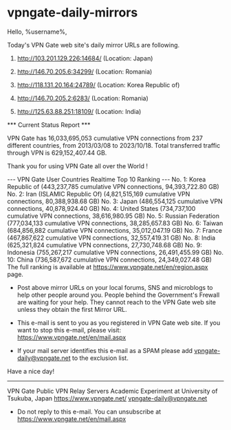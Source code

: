 # vpngate-daily-mirrors

Hello, %username%,

Today's VPN Gate web site's daily mirror URLs are following.

1. http://103.201.129.226:14684/
   (Location: Japan)

2. http://146.70.205.6:34299/
   (Location: Romania)

3. http://118.131.20.164:24789/
   (Location: Korea Republic of)

4. http://146.70.205.2:6283/
   (Location: Romania)

5. http://125.63.88.251:18109/
   (Location: India)


*** Current Status Report ***

VPN Gate has 16,033,695,053 cumulative VPN connections from 237 different countries, from 2013/03/08 to 2023/10/18.
Total transferred traffic through VPN is 629,152,407.44 GB.

Thank you for using VPN Gate all over the World !


--- VPN Gate User Countries Realtime Top 10 Ranking ---
No. 1: Korea Republic of (443,237,785 cumulative VPN connections, 94,393,722.80 GB)
No. 2: Iran (ISLAMIC Republic Of) (4,821,515,169 cumulative VPN connections, 80,388,938.68 GB)
No. 3: Japan (486,554,125 cumulative VPN connections, 40,878,924.40 GB)
No. 4: United States (734,737,100 cumulative VPN connections, 38,616,980.95 GB)
No. 5: Russian Federation (777,034,133 cumulative VPN connections, 38,285,657.83 GB)
No. 6: Taiwan (684,856,882 cumulative VPN connections, 35,012,047.19 GB)
No. 7: France (467,867,622 cumulative VPN connections, 32,557,419.31 GB)
No. 8: India (625,321,824 cumulative VPN connections, 27,730,748.68 GB)
No. 9: Indonesia (755,267,217 cumulative VPN connections, 26,491,455.99 GB)
No. 10: China (736,587,672 cumulative VPN connections, 24,349,027.48 GB)
The full ranking is available at https://www.vpngate.net/en/region.aspx page.


* Post above mirror URLs on your local forums, SNS and microblogs
  to help other people around you.
  People behind the Government's Frewall are waiting for your help.
  They cannot reach to the VPN Gate web site
  unless they obtain the first Mirror URL.

* This e-mail is sent to you as you registered in VPN Gate web site.
  If you want to stop this e-mail, please visit:
  https://www.vpngate.net/en/mail.aspx

* If your mail server identifies this e-mail as a SPAM
  please add vpngate-daily@vpngate.net to the exclusion list.

Have a nice day!

------------------------------------------------------
VPN Gate Public VPN Relay Servers
Academic Experiment at University of Tsukuba, Japan
https://www.vpngate.net/
vpngate-daily@vpngate.net
* Do not reply to this e-mail.
  You can unsubscribe at https://www.vpngate.net/en/mail.aspx



